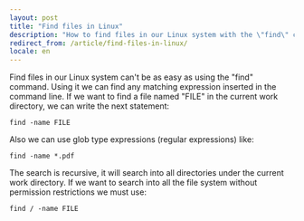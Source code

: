 ```yaml
---
layout: post
title: "Find files in Linux"
description: "How to find files in our Linux system with the \"find\" command"
redirect_from: /article/find-files-in-linux/
locale: en
---
```


Find files in our Linux system can't be as easy as using the "find" command. Using it we can find any matching expression inserted in the command line. If we want to find a file named "FILE" in the current work directory, we can write the next statement:

    find -name FILE

Also we can use glob type expressions (regular expressions) like:

    find -name *.pdf

The search is recursive, it will search into all directories under the current work directory. If we want to search into all the file system without permission restrictions we must use:

    find / -name FILE